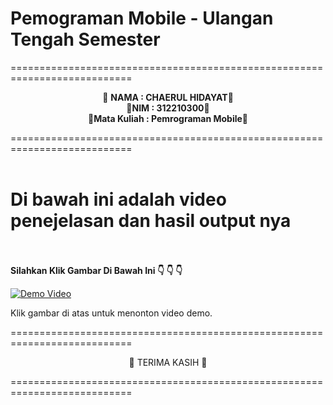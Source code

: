 # Pemograman Mobile - Ulangan Tengah Semester
===========================================================================<br>
<p align="center">
 &#128640 <b>NAMA          :  CHAERUL HIDAYAT</b>&#128640 <br> 
  &#128640<b>NIM           :  312210300</b>&#128640 <br>
 &#128640<b>Mata Kuliah   :  Pemrograman Mobile</b>&#128640 <br>
</p>
===========================================================================<br><br>

# Di bawah ini adalah video penejelasan dan hasil output nya  <br> <br>


<p>
<b>Silahkan Klik Gambar Di Bawah Ini &#128071 &#128071 &#128071</b>
</p>


 




[![Demo Video](https://img.youtube.com/vi/pzYqf9OGXdk/0.jpg)](https://www.youtube.com/watch?v=pzYqf9OGXdk)

Klik gambar di atas untuk menonton video demo.



===========================================================================<br>
<p align="center">
 &#128640  TERIMA KASIH</b> &#128640 <br> 
</p>
===========================================================================<br><br>
